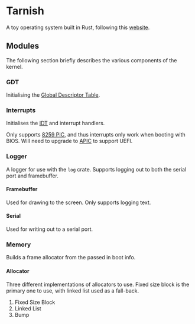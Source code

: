 # Tarnish
A toy operating system built in Rust, following this [website](https://os.phil-opp.com/).

## Modules
The following section briefly describes the various components of the kernel.

### GDT
Initialising the [Global Descriptor Table](https://wiki.osdev.org/Global_Descriptor_Table).

### Interrupts
Initialises the [IDT](https://wiki.osdev.org/Interrupt_Descriptor_Table) and interrupt handlers.

Only supports [8259 PIC](https://wiki.osdev.org/PIC), and thus interrupts only work when booting with BIOS.
Will need to upgrade to [APIC](https://wiki.osdev.org/APIC) to support UEFI.

### Logger
A logger for use with the `log` crate. Supports logging out to both the serial port and framebuffer.

#### Framebuffer
Used for drawing to the screen. Only supports logging text.

#### Serial
Used for writing out to a serial port.

### Memory
Builds a frame allocator from the passed in boot info.

#### Allocator
Three different implementations of allocators to use. Fixed size block is the primary one to use, with linked list used as a fall-back.

1. Fixed Size Block
1. Linked List 
1. Bump
